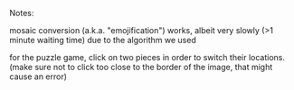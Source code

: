 Notes:

mosaic conversion (a.k.a. "emojification") works, albeit very slowly (>1 minute waiting time) due to the algorithm we used

for the puzzle game, click on two pieces in order to switch their locations. (make sure not to click too close to the border of the image, that might cause an error)  



